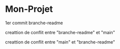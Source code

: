 # Mon-Projet

1er commit branche-readme

creattion de conflit entre "branche-readme" et "main"

creattion de conflit entre "main" et "branche-readme"

